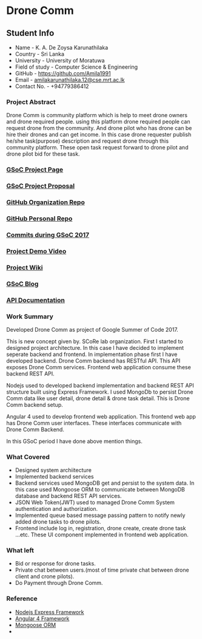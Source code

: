 # Drone Comm

## Student Info
* Name - K. A. De Zoysa Karunathilaka
* Country - Sri Lanka
* University - University of Moratuwa
* Field of study - Computer Science & Engineering
* GitHub - https://github.com/Amila1991
* Email - amilakarunathilaka.12@cse.mrt.ac.lk
* Contact No. - +94779386412

### Project Abstract
Drone Comm is community platform which is help to meet drone owners and drone required people. using this platform drone required people can request drone from the community. And drone pilot who has drone can be hire their drones and can get income. In this case drone requester publish he/she task(purpose) description and request drone through this community platform. These open task request forward to drone pilot and drone pilot bid for these task.

### [GSoC Project Page](http://LinikToYourGSoCProjectPage)

### [GSoC Project Proposal](https://docs.google.com/a/cse.mrt.ac.lk/document/d/1Pj5INineHwD-yIHs4ibBRlRCJnYPRDlgZC8zREV_nr8/edit?usp=sharing)

### [GitHub Organization Repo](https://github.com/scorelab/Drone-Comm)

### [GitHub Personal Repo](https://github.com/Amila1991/Drone-Comm)

### [Commits during GSoC 2017](https://github.com/scorelab/Drone-Comm/commits/master)

### [Project Demo Video](http://LinkToDemoVideo)

### [Project Wiki](https://github.com/Amila1991/Drone-Comm/wiki)

### [GSoC Blog](http://GSoCBlog)

### [API Documentation](https://drive.google.com/open?id=1hbae5COEZc82dPIb3Jp3H5eDjJp8n1SFj0j6_l1avbU)

### Work Summary
Developed Drone Comm as project of Google Summer of Code 2017.

This is new concept given by. SCoRe lab organization. First I started to designed project architecture. In this case I have decided to implement seperate backend and frontend. In implementation phase first I have developed backend. Drone Comm backend has RESTful API. This API exposes Drone Comm services. Frontend web application consume these backend REST API. 

Nodejs used to developed backend implementation and backend REST API structure built using Express Framework. I used MongoDb to persist Drone Comm data like user detail, drone detail & drone task detail. This is Drone Comm backend setup.

Angular 4 used to develop frontend web application. This frontend web app has Drone Comm user interfaces. These interfaces communicate with Drone Comm Backend.

In this GSoC period I have done above mention things.

### What Covered
* Designed system archiitecture
* Implemented backend services
* Backend services used MongoDB get and persist to the system data. In this case used Mongoose ORM to communicate between MongoDB database and backend REST API services.
* JSON Web Token(JWT) used to managed Drone Comm System authentication and authorization.
* Implemented queue based message passing pattern to notify newly added drone tasks to drone pilots. 
* Frontend include log in, registration, drone create, create drone task ...etc. These UI component implemented in frontend web application.

### What left
* Bid or response for drone tasks.
* Private chat between users.(most of time private chat between drone client and crone pilots).
* Do Payment through Drone Comm.

### Reference
* [Nodejs Express Framework](https://expressjs.com)
* [Angular 4 Framework](https://angular.io)
* [Mongoose ORM](http://mongoosejs.com)
*
